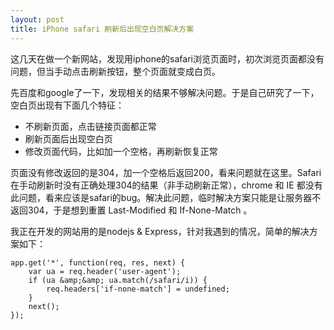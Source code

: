 ```yaml
---
layout: post
title: iPhone safari 刷新后出现空白页解决方案
---
```


这几天在做一个新网站，发现用iphone的safari浏览页面时，初次浏览页面都没有问题，但当手动点击刷新按钮，整个页面就变成白页。

先百度和google了一下，发现相关的结果不够解决问题。于是自己研究了一下，空白页出现有下面几个特征：

* 不刷新页面，点击链接页面都正常
* 刷新页面后出现空白页
* 修改页面代码，比如加一个空格，再刷新恢复正常

页面没有修改返回的是304，加一个空格后返回200，看来问题就在这里。Safari在手动刷新时没有正确处理304的结果（非手动刷新正常），chrome 和 IE 都没有此问题，看来应该是safari的bug。解决此问题，临时解决方案只能是让服务器不返回304，于是想到重置 Last-Modified 和 If-None-Match 。

我正在开发的网站用的是nodejs &amp; Express，针对我遇到的情况，简单的解决方案如下：

```
app.get('*', function(req, res, next) {
    var ua = req.header('user-agent');
    if (ua &amp;&amp; ua.match(/safari/i)) {
        req.headers['if-none-match'] = undefined;
    }
    next();
});
```
